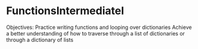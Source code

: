 # FunctionsIntermediateI
Objectives: Practice writing functions and looping over dictionaries Achieve a better understanding of how to traverse through a list of dictionaries or through a dictionary of lists
